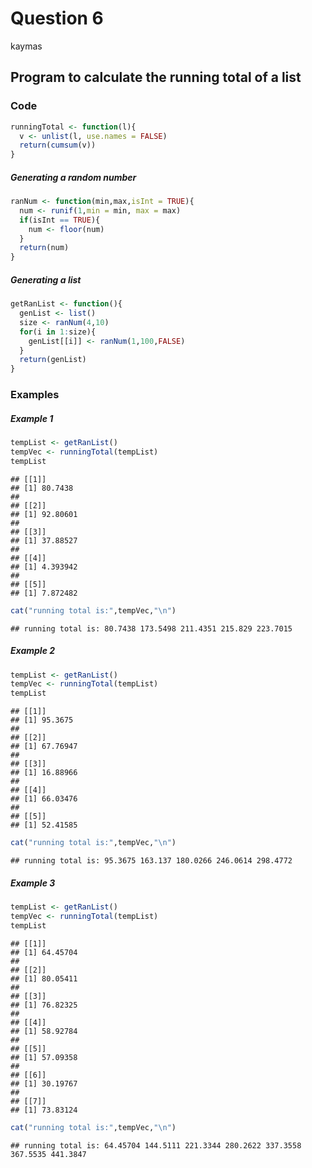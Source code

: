Question 6
================
kaymas

Program to calculate the running total of a list
------------------------------------------------

### Code

``` r
runningTotal <- function(l){
  v <- unlist(l, use.names = FALSE)
  return(cumsum(v))
}
```

##### Generating a random number

``` r
ranNum <- function(min,max,isInt = TRUE){
  num <- runif(1,min = min, max = max)
  if(isInt == TRUE){
    num <- floor(num)
  }
  return(num) 
}
```

##### Generating a list

``` r
getRanList <- function(){
  genList <- list()
  size <- ranNum(4,10)
  for(i in 1:size){
    genList[[i]] <- ranNum(1,100,FALSE)
  }
  return(genList)
}
```

### Examples

##### Example 1

``` r
tempList <- getRanList()
tempVec <- runningTotal(tempList)
tempList
```

    ## [[1]]
    ## [1] 80.7438
    ## 
    ## [[2]]
    ## [1] 92.80601
    ## 
    ## [[3]]
    ## [1] 37.88527
    ## 
    ## [[4]]
    ## [1] 4.393942
    ## 
    ## [[5]]
    ## [1] 7.872482

``` r
cat("running total is:",tempVec,"\n")
```

    ## running total is: 80.7438 173.5498 211.4351 215.829 223.7015

##### Example 2

``` r
tempList <- getRanList()
tempVec <- runningTotal(tempList)
tempList
```

    ## [[1]]
    ## [1] 95.3675
    ## 
    ## [[2]]
    ## [1] 67.76947
    ## 
    ## [[3]]
    ## [1] 16.88966
    ## 
    ## [[4]]
    ## [1] 66.03476
    ## 
    ## [[5]]
    ## [1] 52.41585

``` r
cat("running total is:",tempVec,"\n")
```

    ## running total is: 95.3675 163.137 180.0266 246.0614 298.4772

##### Example 3

``` r
tempList <- getRanList()
tempVec <- runningTotal(tempList)
tempList
```

    ## [[1]]
    ## [1] 64.45704
    ## 
    ## [[2]]
    ## [1] 80.05411
    ## 
    ## [[3]]
    ## [1] 76.82325
    ## 
    ## [[4]]
    ## [1] 58.92784
    ## 
    ## [[5]]
    ## [1] 57.09358
    ## 
    ## [[6]]
    ## [1] 30.19767
    ## 
    ## [[7]]
    ## [1] 73.83124

``` r
cat("running total is:",tempVec,"\n")
```

    ## running total is: 64.45704 144.5111 221.3344 280.2622 337.3558 367.5535 441.3847
